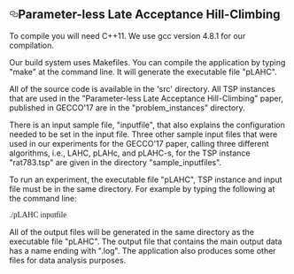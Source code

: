 <strong><font size="12">  </font></strong>
<article class="markdown-body entry-content" itemprop="text"><h1><a id="user-content-fast-and-efficient-black-box-optimization-using-the-parameter-less-population-pyramid" class="anchor" href="#Parameter-less-Late-Acceptance-Hill-Climbing" aria-hidden="true"><svg aria-hidden="true" class="octicon octicon-link" height="16" version="1.1" viewBox="0 0 16 16" width="16"><path fill-rule="evenodd" d="M4 9h1v1H4c-1.5 0-3-1.69-3-3.5S2.55 3 4 3h4c1.45 0 3 1.69 3 3.5 0 1.41-.91 2.72-2 3.25V8.59c.58-.45 1-1.27 1-2.09C10 5.22 8.98 4 8 4H4c-.98 0-2 1.22-2 2.5S3 9 4 9zm9-3h-1v1h1c1 0 2 1.22 2 2.5S13.98 12 13 12H9c-.98 0-2-1.22-2-2.5 0-.83.42-1.64 1-2.09V6.25c-1.09.53-2 1.84-2 3.25C6 11.31 7.55 13 9 13h4c1.45 0 3-1.69 3-3.5S14.5 6 13 6z"></path></svg></a>Parameter-less Late Acceptance Hill-Climbing</h1>

<p>To compile you will need C++11. We use gcc version 4.8.1 for our compilation.</p>

<p>Our build system uses Makefiles. You can compile the application by typing "make" at the command line. It will generate the executable file "pLAHC".</p>

<p>All of the source code is available in the 'src' directory. All TSP instances that are used in the "Parameter-less Late Acceptance Hill-Climbing" paper, published in GECCO'17 are in the "problem_instances" directory.</p>

<p>There is an input sample file, "inputfile", that also explains the configuration needed to be set in the input file. Three other sample input files that were used in our experiments for the GECCO'17 paper, calling three different algorithms, i.e., LAHC, pLAHc, and pLAHC-s, for the TSP instance "rat783.tsp" are given in the directory "sample_inputfiles".</p>

<p>To run an experiment, the executable file "pLAHC", TSP instance and input file must be in the same directory. For example by typing the following at the command line:</p>

<p><font face="Lucida">./pLAHC inputfile</font></p>

<p>All of the output files will be generated in the same directory as the executable file "pLAHC". The output file that contains the main output data has a name ending with ".log". The application also produces some other files for data analysis purposes.</p>
